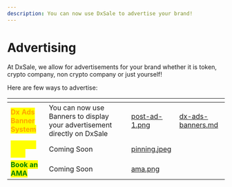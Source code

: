 ```yaml
---
description: You can now use DxSale to advertise your brand!
---
```


# Advertising

At DxSale, we allow for advertisements for your brand whether it is token, crypto company, non crypto company or just yourself!



Here are few ways to advertise:





<table data-view="cards"><thead><tr><th></th><th></th><th></th><th data-hidden data-card-cover data-type="files"></th><th data-hidden data-card-target data-type="content-ref"></th></tr></thead><tbody><tr><td><mark style="color:orange;"><strong>Dx Ads Banner System</strong></mark></td><td>You can now use Banners to display your advertisement directly on DxSale</td><td></td><td><a href="../../.gitbook/assets/post-ad-1.png">post-ad-1.png</a></td><td><a href="dx-ads-banners.md">dx-ads-banners.md</a></td></tr><tr><td><mark style="color:yellow;"><strong>Pinning Sale</strong></mark></td><td>Coming Soon</td><td></td><td><a href="../../.gitbook/assets/pinning.jpeg">pinning.jpeg</a></td><td></td></tr><tr><td><mark style="color:green;"><strong>Book an AMA</strong></mark></td><td>Coming Soon</td><td></td><td><a href="../../.gitbook/assets/ama.png">ama.png</a></td><td></td></tr></tbody></table>
